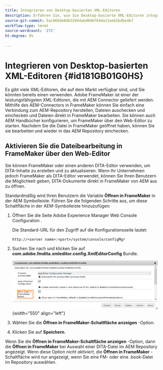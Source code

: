 ```yaml
---
title: Integrieren von Desktop-basierten XML-Editoren
description: Erfahren Sie, wie Sie Desktop-basierte XML-Editoren integrieren.
source-git-commit: 5ac066bb8db32944abd046f64da11eeb1bdbe467
workflow-type: tm+mt
source-wordcount: '272'
ht-degree: 0%

---
```



# Integrieren von Desktop-basierten XML-Editoren {#id181GB01G0HS}

Es gibt viele XML-Editoren, die auf dem Markt verfügbar sind, und Sie könnten bereits einen verwenden. Adobe FrameMaker ist einer der leistungsfähigsten XML-Editoren, die mit AEM Connector geliefert werden. Mithilfe des AEM-Connectors in FrameMaker können Sie einfach eine Verbindung zum AEM-Repository herstellen, Dateien auschecken und einchecken und Dateien direkt in FrameMaker bearbeiten. Sie können auch AEM Handbücher konfigurieren, um FrameMaker über den Web-Editor zu starten. Nachdem Sie die Datei in FrameMaker geöffnet haben, können Sie sie bearbeiten und wieder in das AEM Repository einchecken.

## Aktivieren Sie die Dateibearbeitung in FrameMaker über den Web-Editor

Sie können FrameMaker oder einen anderen DITA-Editor verwenden, um DITA-Inhalte zu erstellen und zu aktualisieren. Wenn Ihr Unternehmen jedoch FrameMaker als DITA-Editor verwendet, können Sie Ihren Benutzern die Möglichkeit geben, DITA-Dokumente direkt in FrameMaker von AEM aus zu öffnen.

Standardmäßig wird Ihren Benutzern die Variable **Öffnen in FrameMaker** in der AEM Symbolleiste. Führen Sie die folgenden Schritte aus, um diese Schaltfläche in der AEM-Symbolleiste hinzuzufügen:

1. Öffnen Sie die Seite Adobe Experience Manager Web Console Configuration .

   Die Standard-URL für den Zugriff auf die Konfigurationsseite lautet:

   ```http
   http://<server name>:<port>/system/console/configMgr
   ```

1. Suchen Sie nach und klicken Sie auf **com.adobe.fmdita.xmleditor.config.XmlEditorConfig** Bundle.

   ![](assets/open-in-fm-toolbar.png){width="550" align="left"}

1. Wählen Sie die **Öffnen in FrameMaker-Schaltfläche anzeigen** -Option.

1. Klicken Sie auf **Speichern**.


Wenn Sie die **Öffnen in FrameMaker-Schaltfläche anzeigen** -Option, dann die **Öffnen in FrameMaker** bei Auswahl einer DITA-Datei im AEM Repository angezeigt. Wenn diese Option *nicht aktiviert*, die **Öffnen in FrameMaker** -Schaltfläche wird nur angezeigt, wenn Sie eine FM- oder eine .book-Datei im Repository auswählen.

